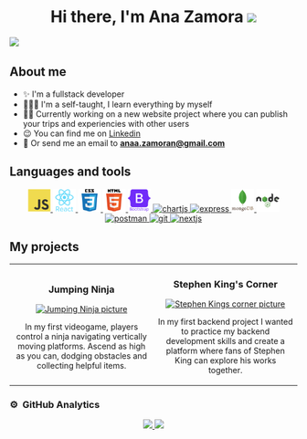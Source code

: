 <div align="center">
  <h1 align="center">Hi there, I'm Ana Zamora <img src="https://media.giphy.com/media/hvRJCLFzcasrR4ia7z/giphy.gif" width="35"></h1>
</div>
<img src="https://res.cloudinary.com/dv7nx2bxb/image/upload/v1715514215/occjntrvwlpz2jnamsjl.png">


## About me
- ✨ I'm a fullstack developer
- 🙋🏻‍♀️ I'm a self-taught, I learn everything by myself
- 💪🏻 Currently working on a new website project where you can publish your trips and experiencies with other users
- 😉 You can find me on [Linkedin](https://www.linkedin.com/in/ana-zamora-narvaez/)
- 📩 Or send me an email to **anaa.zamoran@gmail.com**


## Languages and tools

<p align="center"> 
   <a href="https://developer.mozilla.org/en-US/docs/Web/JavaScript" target="_blank" rel="noreferrer"> <img src="https://raw.githubusercontent.com/devicons/devicon/master/icons/javascript/javascript-original.svg" alt="javascript" width="40" height="40"/> </a> 
    <a href="https://reactjs.org/" target="_blank" rel="noreferrer"> <img src="https://raw.githubusercontent.com/devicons/devicon/master/icons/react/react-original-wordmark.svg" alt="react" width="40" height="40"/> </a> 
    <a href="https://www.w3schools.com/css/" target="_blank" rel="noreferrer"> <img src="https://raw.githubusercontent.com/devicons/devicon/master/icons/css3/css3-original-wordmark.svg" alt="css3" width="40" height="40"/> </a> 
  <a href="https://www.w3.org/html/" target="_blank" rel="noreferrer"> <img src="https://raw.githubusercontent.com/devicons/devicon/master/icons/html5/html5-original-wordmark.svg" alt="html5" width="40" height="40"/> </a> 
  <a href="https://getbootstrap.com" target="_blank" rel="noreferrer"> <img src="https://raw.githubusercontent.com/devicons/devicon/master/icons/bootstrap/bootstrap-plain-wordmark.svg" alt="bootstrap" width="40" height="40"/> </a> 
  <a href="https://www.chartjs.org" target="_blank" rel="noreferrer"> <img src="https://www.chartjs.org/media/logo-title.svg" alt="chartjs" width="40" height="40"/> </a>
  <a href="https://expressjs.com" target="_blank" rel="noreferrer"> <img src="https://wsofter.ru/wp-content/uploads/2017/12/node-express.png" alt="express" width="40" height="40"/> </a> 
  <a href="https://www.mongodb.com/" target="_blank" rel="noreferrer"> <img src="https://raw.githubusercontent.com/devicons/devicon/master/icons/mongodb/mongodb-original-wordmark.svg" alt="mongodb" width="40" height="40"/> </a> 
  <a href="https://nodejs.org" target="_blank" rel="noreferrer"> <img src="https://raw.githubusercontent.com/devicons/devicon/master/icons/nodejs/nodejs-original-wordmark.svg" alt="nodejs" width="40" height="40"/> </a> 
    <a href="https://postman.com" target="_blank" rel="noreferrer"> <img src="https://www.vectorlogo.zone/logos/getpostman/getpostman-icon.svg" alt="postman" width="40" height="40"/> </a> 
     <a href="https://git-scm.com/" target="_blank" rel="noreferrer"> <img src="https://www.vectorlogo.zone/logos/git-scm/git-scm-icon.svg" alt="git" width="40" height="40"/> </a> 
   <a href="https://nextjs.org/" target="_blank" rel="noreferrer"> <img src="https://d2nir1j4sou8ez.cloudfront.net/wp-content/uploads/2021/12/nextjs-boilerplate-logo.png" alt="nextjs" width="40" height="40"/></a> 
</p>


## My projects

<table>
<tr>
<td width="50%">
<h3 align="center">Jumping Ninja</h3>
<div align="center">
<a href="https://anaazamoraa.github.io/jumpingNinja/" target="_blank"><img src="https://res.cloudinary.com/dv7nx2bxb/image/upload/v1715597995/eojyhui4llaao8caox1z.png" width="400" alt="Jumping Ninja picture"></a>
<br>
<p>In my first videogame, players control a ninja navigating vertically moving platforms. Ascend as high as you can, dodging obstacles and collecting helpful items.</p>
</div>
                                                                                      
</td>

<td width="50%">
<h3 align="center">Stephen King's Corner</h3>
<div align="center">                                       
<a href="https://stephen-kings-corner.fly.dev/" target="_blank"><img src="https://res.cloudinary.com/dv7nx2bxb/image/upload/v1715597995/vf9ksaignnxodedl5zh9.png" width="400" alt="Stephen Kings corner picture"></a>
<br>
<p>In my first backend project I wanted to practice my backend development skills and create a platform where fans of Stephen King can explore his works together.</p>
</div>                                                             
</table>                                                                                 
</div>


### ⚙️ &nbsp;GitHub Analytics

<p align="center">
<a href="https://github.com/AnaaZamoraa">
  <img height="150em" src="https://github-readme-stats-eight-theta.vercel.app/api?username=AnaaZamoraa&show_icons=true&theme=radical&include_all_commits=true&count_private=true"/>
  <img height="150em" src="https://github-readme-stats-eight-theta.vercel.app/api/top-langs/?username=AnaaZamoraa&layout=compact&langs_count=8&theme=radical"/>
</a>
</p>
